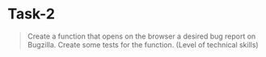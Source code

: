 # Task-2
> Create a function that opens on the browser a desired bug report on Bugzilla. Create some tests for the function. (Level of technical skills)
